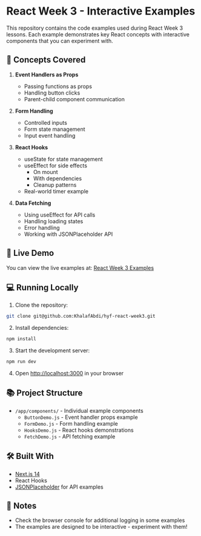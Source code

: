 # React Week 3 - Interactive Examples

This repository contains the code examples used during React Week 3 lessons. Each example demonstrates key React concepts with interactive components that you can experiment with.

## 🎯 Concepts Covered

1. **Event Handlers as Props**

    - Passing functions as props
    - Handling button clicks
    - Parent-child component communication

2. **Form Handling**

    - Controlled inputs
    - Form state management
    - Input event handling

3. **React Hooks**

    - useState for state management
    - useEffect for side effects
        - On mount
        - With dependencies
        - Cleanup patterns
    - Real-world timer example

4. **Data Fetching**
    - Using useEffect for API calls
    - Handling loading states
    - Error handling
    - Working with JSONPlaceholder API

## 🚀 Live Demo

You can view the live examples at: [React Week 3 Examples](https://your-deployment-url.vercel.app)

## 💻 Running Locally

1. Clone the repository:

```bash
git clone git@github.com:KhalafAbdi/hyf-react-week3.git
```

2. Install dependencies:

```bash
npm install
```

3. Start the development server:

```bash
npm run dev
```

4. Open [http://localhost:3000](http://localhost:3000) in your browser

## 📚 Project Structure

-   `/app/components/` - Individual example components
    -   `ButtonDemo.js` - Event handler props example
    -   `FormDemo.js` - Form handling example
    -   `HooksDemo.js` - React hooks demonstrations
    -   `FetchDemo.js` - API fetching example

## 🛠 Built With

-   [Next.js 14](https://nextjs.org/)
-   React Hooks
-   [JSONPlaceholder](https://jsonplaceholder.typicode.com/) for API examples

## 📝 Notes

-   Check the browser console for additional logging in some examples
-   The examples are designed to be interactive - experiment with them!
